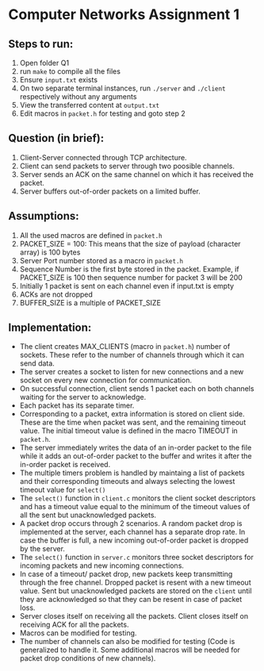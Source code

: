 # Computer Networks Assignment 1

## Steps to run:
1. Open folder Q1
2. run `make` to compile all the files
3. Ensure `input.txt` exists
4. On two separate terminal instances, run `./server` and `./client` respectively without any arguments
5. View the transferred content at `output.txt`
6. Edit macros in `packet.h` for testing and goto step 2


## Question (in brief):
1. Client-Server connected through TCP architecture.
2. Client can send packets to server through two poosible channels.
3. Server sends an ACK on the same channel on which it has received the packet.
4. Server buffers out-of-order packets on a limited buffer.


## Assumptions:
1. All the used macros are defined in `packet.h`
2. PACKET_SIZE = 100: This means that the size of payload (character array) is 100 bytes
3. Server Port number stored as a macro in `packet.h`
4. Sequence Number is the first byte stored in the packet. Example, if PACKET_SIZE is 100 then sequence number for packet 3 will be 200
5. Initially 1 packet is sent on each channel even if input.txt is empty
6. ACKs are not dropped
7. BUFFER_SIZE is a multiple of PACKET_SIZE


## Implementation:
- The client creates MAX_CLIENTS (macro in `packet.h`) number of sockets. These refer to the number of channels through which it can send data.
- The server creates a socket to listen for new connections and a new socket on every new connection for communication.
- On successful connection, client sends 1 packet each on both channels waiting for the server to acknowledge.
- Each packet has its separate timer.
- Corresponding to a packet, extra information is stored on client side. These are the time when packet was sent, and the remaining timeout value. 
    The initial timeout value is defined in the macro TIMEOUT in `packet.h`.
- The server immediately writes the data of an in-order packet to the file while it adds an out-of-order packet to the buffer and writes it after the in-order packet is received.
- The multiple timers problem is handled by maintaing a list of packets and their corresponding timeouts and always selecting the lowest timeout value for `select()`
- The `select()` function in `client.c` monitors the client socket descriptors and has a timeout value equal to the minimum of the timeout values of all the sent but unacknowledged packets.
- A packet drop occurs through 2 scenarios. A random packet drop is implemented at the server, each channel has a separate drop rate.
    In case the buffer is full, a new incoming out-of-order packet is dropped by the server.
- The `select()` function in `server.c` monitors three socket descriptors for incoming packets and new incoming connections.
- In case of a timeout/ packet drop, new packets keep transmitting through the free channel. Dropped packet is resent with a new timeout value.
    Sent but unacknowledged packets are stored on the `client` until they are acknowledged so that they can be resent in case of packet loss.
- Server closes itself on receiving all the packets. Client closes itself on receiving ACK for all the packets.
- Macros can be modified for testing.
- The number of channels can also be modified for testing (Code is generalized to handle it. Some additional macros will be needed for packet drop conditions of new channels).
